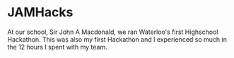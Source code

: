 # JAMHacks
At our school, Sir John A Macdonald, we ran Waterloo's first Highschool Hackathon. This was also my first Hackathon and I experienced so much in the 12 hours I spent with my team. 
